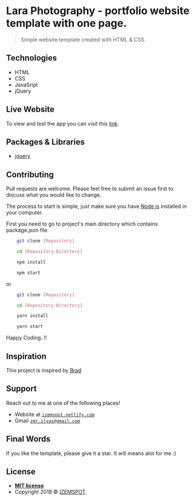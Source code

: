 # Lara Photography - portfolio website template with one page.

> Simple website template created with HTML & CSS.

## Technologies

* HTML
* CSS
* JavaSript
* jQuery

## Live Website

To view and test the app you can visit this [link](https://laraphotography.netlify.com).

## Packages & Libraries

* [jquery](https://jquery.com/)

## Contributing

Pull requests are welcome. Please feel free to submit an issue first to discuss what you would like to change.

The process to start is simple, just make sure you have [Node js](https://nodejs.org/en/) installed in your computer. 

First you need to go to project's main directory which contains package.json file

```bash
    git clone [Repository]

    cd [Repository-Directory]

    npm install

    npm start
```
or
```bash
    git clone [Repository]

    cd [Repository-Directory]

    yarn install

    yarn start
```
Happy Coding..!!

## Inspiration

This project is inspired by [Brad](https://www.youtube.com/user/TechGuyWeb)

## Support

Reach out to me at one of the following places!

- Website at <a href="https://izemspot.netlify.com" target="_blank">`izemspot.netlify.com`</a>
- Gmail <a href="mailto:zmr.ilyas@gmail.com" target="_blank">`zmr.ilyas@gmail.com`</a>



## Final Words

If you like the template, please give it a star. It will means alot for me :)

## License

- **[MIT license](http://opensource.org/licenses/mit-license.php)**
- Copyright 2019 © <a href="https://izem.netlify.com" target="_blank">IZEMSPOT</a>.
